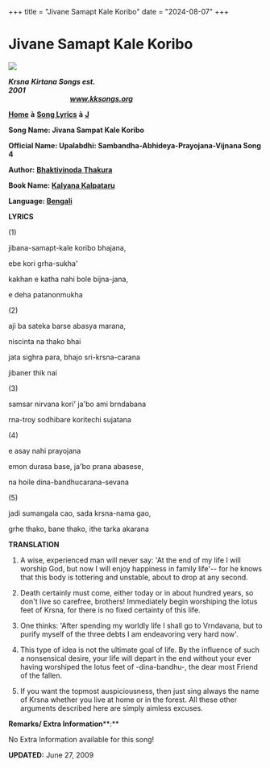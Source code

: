 +++
title = "Jivane Samapt Kale Koribo"
date = "2024-08-07"
+++

# Jivane Samapt Kale Koribo
**[![](http://kksongs.org/image_files/image002.jpg)](http://kksongs.org/)**

**_Krsna_** **_Kirtana Songs est. 2001_**                                                                                                                                                      **_www.kksongs.org_**

**[Home](http://kksongs.org/)** **à** **[Song Lyrics](http://kksongs.org/lyrics.html)** **à** **[J](http://kksongs.org/songs/song_j.html)**

**Song Name: Jivana Sampat Kale Koribo**

**Official Name: Upalabdhi: Sambandha-Abhideya-Prayojana-Vijnana Song 4**

**Author:** [**Bhaktivinoda** **Thakura**](http://kksongs.org/authors/list/bhaktivinoda.html)

**Book Name: [Kalyana Kalpataru](http://kksongs.org/authors/kalyanakalpataru.html)**

**Language: [Bengali](http://kksongs.org/language/list/bengali.html)**

**LYRICS**

(1)

jibana-samapt-kale koribo bhajana,

ebe kori grha-sukha'

kakhan e katha nahi bole bijna-jana,

e deha patanonmukha

(2)

aji ba sateka barse abasya marana,

niscinta na thako bhai

jata sighra para, bhajo sri-krsna-carana

jibaner thik nai

(3)

samsar nirvana kori' ja'bo ami brndabana

rna\-troy sodhibare koritechi sujatana

(4)

e asay nahi prayojana

emon durasa base, ja'bo prana abasese,

na hoile dina-bandhucarana-sevana

(5)

jadi sumangala cao, sada krsna-nama gao,

grhe thako, bane thako, ithe tarka akarana

**TRANSLATION**

1) A wise, experienced man will never say: 'At the end of my life I will worship God, but now I will enjoy happiness in family life'-- for he knows that this body is tottering and unstable, about to drop at any second.

2) Death certainly must come, either today or in about hundred years, so don't live so carefree, brothers! Immediately begin worshiping the lotus feet of Krsna, for there is no fixed certainty of this life.

3) One thinks: 'After spending my worldly life I shall go to Vrndavana, but to purify myself of the three debts I am endeavoring very hard now'.

4) This type of idea is not the ultimate goal of life. By the influence of such a nonsensical desire, your life will depart in the end without your ever having worshiped the lotus feet of -dina-bandhu\-, the dear most Friend of the fallen.

5) If you want the topmost auspiciousness, then just sing always the name of Krsna whether you live at home or in the forest. All these other arguments described here are simply aimless excuses.

**Remarks/ Extra Information****:**

No Extra Information available for this song!

**UPDATED:** June 27, 2009